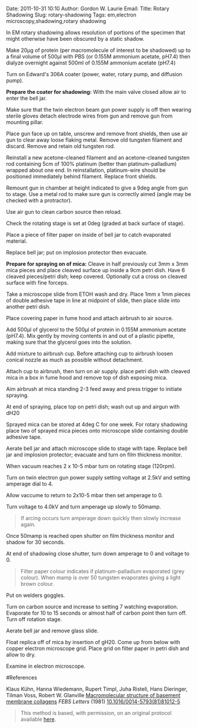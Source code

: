 Date: 2011-10-31 10:10
Author: Gordon W. Laurie
Email: 
Title: Rotary Shadowing
Slug: rotary-shadowing
Tags: em,electron microscopy,shadowing,rotary shadowing

In EM rotary shadowing allows resolution of portions of the specimen that might otherwise have been obscured by a static shadow. 









Make 20µg of protein (per macromolecule of interest to be shadowed) up to a final volume of 500µl with PBS (or 0.155M ammonium acetate, pH7.4) then dialyze overnight against 500ml of 0.155M ammonium acetate (pH7.4)



Turn on Edward's 306A coater (power, water, rotary pump, and diffusion pump).



**Prepare the coater for shadowing:**
With the main valve closed allow air to enter the bell jar.



Make sure that the twin electron beam gun power supply is off then wearing sterile gloves detach electrode wires from gun and remove gun from mounting pillar.



Place gun face up on table, unscrew and remove front shields, then use air gun to clear away loose flaking metal. Remove old tungsten filament and discard. Remove and retain old tungsten rod.



Reinstall a new acetone-cleaned filament and an acetone-cleaned tungsten rod containing 5cm of 100% platinum (better than platinum-palladium) wrapped about one end. In reinstallation, platinum-wire should be positioned immediately behind filament. Replace front shields.



Remount gun in chamber at height indicated to give a 9deg angle from gun to stage. Use a metal rod to make sure gun is correctly aimed (angle may be checked with a protractor).



Use air gun to clean carbon source then reload.



Check the rotating stage is set at 0deg (graded at back surface of stage).



Place a piece of filter paper on inside of bell jar to catch evaporated material.



Replace bell jar; put on implosion protector then evacuate.



**Prepare for spraying on of mica:**
Cleave in half previously cut 3mm x 3mm mica pieces and place cleaved surface up inside a 9cm petri dish. Have 6 cleaved pieces/petri dish; keep covered. Optionally cut a cross on cleaved surface with fine forceps.



Take a microscope slide from ETOH wash and dry. Place 1mm x 1mm pieces of double adhesive tape in line at midpoint of slide, then place slide into another petri dish.



Place covering paper in fume hood and attach airbrush to air source.



Add 500µl of glycerol to the 500µl of protein in 0.155M ammonium acetate (pH7.4). Mix gently by moving contents in and out of a plastic pipette, making sure that the glycerol goes into the solution. 



Add mixture to airbrush cup. Before attaching cup to airbrush loosen conical nozzle as much as possible without detachment.



Attach cup to airbrush, then turn on air supply. place petri dish with cleaved mica in a box in fume hood and remove top of dish exposing mica. 



Aim airbrush at mica standing 2-3 feed away and press trigger to initiate spraying.



At end of spraying, place top on petri dish; wash out up and airgun with dH20



Sprayed mica can be stored at 4deg C for one week. For rotary shadowing place two of sprayed mica pieces onto microscope slide containing double adhesive tape.



Aerate bell jar and attach microscope slide to stage with tape. Replace bell jar and implosion protector; evacuate and turn on film thickness monitor.



When vacuum reaches 2 x 10-5 mbar turn on rotating stage (120rpm).



Turn on twin electron gun power supply setting voltage at 2.5kV and setting amperage dial to 4.



Allow vaccume to return to 2x10-5 mbar then set amperage to 0.



Turn voltage to 4.0kV and turn amperage up slowly to 50mamp.


>If arcing occurs turn amperage down quickly then slowly increase again.


Once 50mamp is reached open shutter on film thickness monitor and shadow for 30 seconds.



At end of shadowing close shutter, turn down amperage to 0 and voltage to 0. 


>Filter paper colour indicates if platinum-palladium evaporated (grey colour). When mamp is over 50 tungsten evaporates giving a light brown colour.


Put on welders goggles.



Turn on carbon source and increase to setting 7 watching evaporation. Evaporate for 10 to 15 seconds or almost half of carbon point then turn off. Turn off rotation stage.



Aerate bell jar and remove glass slide. 



Float replica off of mica by insertion of gH20. Come up from below with copper electron microscope grid. Place grid on filter paper in petri dish and allow to dry.



Examine in electron microscope.





#References


Klaus Kühn, Hanna Wiedemann, Rupert Timpl, Juha Risteli, Hans Dieringer, Tilman Voss, Robert W. Glanville [Macromolecular structure of basement membrane collagens](http://dx.doi.org/10.1016/0014-5793(81)81012-5) _FEBS Letters_ (1981)
[10.1016/0014-5793(81)81012-5](http://dx.doi.org/10.1016/0014-5793(81)81012-5)





>This method is based, with permission, on an original protocol available [here](doi:10.1016/0014-5793(81)81012-5).

